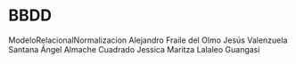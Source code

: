 # BBDD
 ModeloRelacionalNormalizacion
 Alejandro Fraile del Olmo
 Jesús Valenzuela Santana
 Ángel Almache Cuadrado
 Jessica Maritza Lalaleo Guangasi
